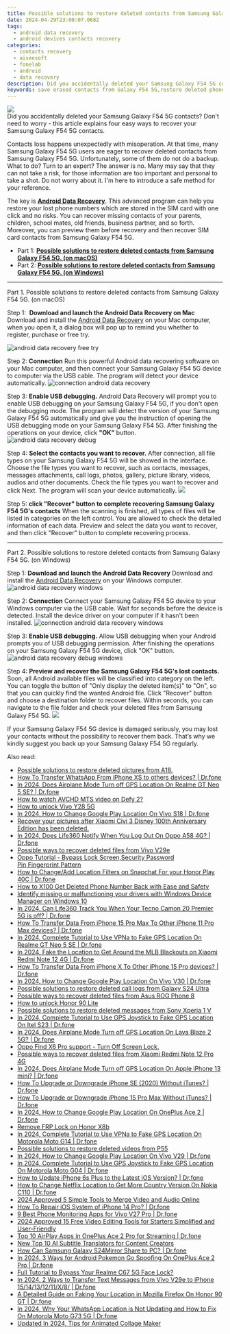 ```yaml
---
title: Possible solutions to restore deleted contacts from Samsung Galaxy F54 5G.
date: 2024-04-29T23:00:07.068Z
tags: 
  - android data recovery
  - android devices contacts recovery
categories: 
  - contacts recovery
  - aiseesoft
  - fonelab
  - android
  - data recovery
description: Did you accidentally deleted your Samsung Galaxy F54 5G contacts? Don't need to worry - this article explains four easy ways to recover your Samsung Galaxy F54 5G contacts.
keywords: save erased contacts from Galaxy F54 5G,restore deleted phone number on Galaxy F54 5G,save erased contacts from Samsung Galaxy F54 5G,regain missing contacts,save erased contacts from Samsung,retrieve wiped phone number Samsung Galaxy F54 5G,how to retrieve contacts from Galaxy F54 5G,Galaxy F54 5G contacts deleted itself,Galaxy F54 5G deleted contacts,get back deleted contacts from Samsung Galaxy F54 5G android,lost all contacts in Samsung Galaxy F54 5G again,Samsung Galaxy F54 5G contacts deleted itself
---
```


<img src="https://img0mobiles.techidaily.com/images/best-assets/devices/samsung/samsung-galaxy-f54-5g/4.jpg" class="atpl-imgstyle"  />

<div class="atpl-content atpl-for-fonelab-android recover-contacts">

<div class="atpl-post-description-part-1">
Did you accidentally deleted your Samsung Galaxy F54 5G contacts? Don't need to worry - this article explains four easy ways to recover your Samsung Galaxy F54 5G contacts.
</div>




<div class="atpl-post-description-part-2">
<div class="tpl-content-sub-paragraph-normal">
    <p>
      Contacts loss happens unexpectedly with misoperation. At that time, many  Samsung Galaxy F54 5G users are eager to recover deleted contacts from Samsung Galaxy F54 5G. Unfortunately, some of them do not do a backup. What to do? Turn to an expert? The answer is no. Many may say that they can not take a risk, for those information are too important and personal to take a shot. Do not worry about it. I'm here to introduce a safe method for your reference.
    </p>
</div>


</div>

<div class="atpl-post-description-part-3">
<div class="tpl-content-sub-paragraph-normal">
    <p>
        The key is <a href="https://tools.techidaily.com/aiseesoft-android-data-recovery/" ><strong>Android Data Recovery</strong></a>. This advanced program can help you restore your lost phone numbers which are stored in the SIM card with one click and no risks. You can recover missing contacts of your parents, children, school mates, old friends, business partner, and so forth. Moreover, you can preview them before recovery and then recover SIM card contacts from Samsung Galaxy F54 5G.
    </p>
</div>
</div>


<ul>
  <li>Part 1: <strong><a href="#p1"> Possible solutions to restore deleted contacts from Samsung Galaxy F54 5G.  (on macOS)</a></strong></li>
  <li>Part 2: <strong><a href="#p2"> Possible solutions to restore deleted contacts from Samsung Galaxy F54 5G.  (on Windows)</a></strong></li>
</ul>




<!-- Part 1 -->
<a id="p1" name="p1" ></a><hr>

<div>
  <span class="atpl-step-part-style">Part 1. Possible solutions to restore deleted contacts from Samsung Galaxy F54 5G. (on macOS)</span>
</div>  

<span class="atpl-stepstyle-a"><span>Step 1: </span></span> <strong>Download and launch the Android Data Recovery on Mac</strong>
Download and install the <a href="https://tools.techidaily.com/aiseesoft-android-data-recovery/" >Android Data Recovery</a> on your Mac computer, when you open it, a dialog box will pop up to remind you whether to register, purchase or free try.

<img src="https://tools.techidaily.com/images/apps/aiseesoft/android-data-recovery/mac-free-try.png" class="atpl-imgstyle" alt="android data recovery free try" />

<span class="atpl-stepstyle-a"><span>Step 2: </span></span> <strong>Connection</strong>
Run this powerful Android data recovering software on your Mac computer, and then connect your Samsung Galaxy F54 5G device to computer via the USB cable. The program will detect your device automatically.
<img src="https://tools.techidaily.com/images/apps/aiseesoft/android-data-recovery/mac-connection-interface.jpg" class="atpl-imgstyle" alt="connection android data recovery" />

<span class="atpl-stepstyle-a"><span>Step 3: </span></span> <strong>Enable USB debugging.</strong>
Android Data Recovery will prompt you to enable USB debugging on your Samsung Galaxy F54 5G, if you don't open the debugging mode. The program will detect the version of your Samsung Galaxy F54 5G automatically and give you the instruction of opening the USB debugging mode on your Samsung Galaxy F54 5G. After finishing the operations on your device, click <strong>"OK"</strong> button.
<img src="https://tools.techidaily.com/images/apps/aiseesoft/android-data-recovery/mac-android-usb-debug.jpg"  class="atpl-imgstyle" alt="android data recovery debug" />

<span class="atpl-stepstyle-a"><span>Step 4: </span></span> <strong>Select the contacts you want to recover.</strong>
After connection, all file types on your Samsung Galaxy F54 5G will be showed in the interface. Choose the file types you want to recover, such as contacts, messages, messages attachments, call logs, photos, gallery, picture library, videos, audios and other documents. Check the file types you want to recover and click Next. The program will scan your device automatically.
<img src="https://tools.techidaily.com/images/apps/aiseesoft/android-data-recovery/mac-choose-type-contacts.jpg" class="atpl-imgstyle"  />

<span class="atpl-stepstyle-a"><span>Step 5: </span></span> <strong>click "Recover" button to  complete recovering Samsung Galaxy F54 5G's contacts</strong>
When the scanning is finished, all types of files will be listed in categories on the left control. You are allowed to check the detailed information of each data. Preview and select the data you want to recover, and then click "Recover" button to complete recovering process.


<a id="p2" name="p2"></a><hr>

<!-- Part 2 -->
<div>
  <span class="atpl-step-part-style">Part 2. Possible solutions to restore deleted contacts from Samsung Galaxy F54 5G. (on Windows)</span>
</div>

<span class="atpl-stepstyle-a"><span>Step 1: </span></span> <strong>Download and launch the Android Data Recovery</strong>
Download and install the <a href="https://tools.techidaily.com/aiseesoft-android-data-recovery/" >Android Data Recovery</a> on your Windows computer.
<img src="https://tools.techidaily.com/images/apps/aiseesoft/android-data-recovery/win-start-interface.png"  class="atpl-imgstyle" alt="android data recovery windows" />

<span class="atpl-stepstyle-a"><span>Step 2: </span></span> <strong>Connection</strong>
Connect your Samsung Galaxy F54 5G device to your Windows computer via the USB cable. Wait for seconds before the device is detected. Install the device driver on your computer if it hasn't been installed.
<img src="https://tools.techidaily.com/images/apps/aiseesoft/android-data-recovery/win-connection-interface.png" class="atpl-imgstyle" alt="connection android data recovery windows" />

<span class="atpl-stepstyle-a"><span>Step 3: </span></span> <strong>Enable USB debugging.</strong>
Allow USB debugging when your Android prompts you of USB debugging permission. After finishing the operations on your Samsung Galaxy F54 5G device, click "OK" button.
<img src="https://tools.techidaily.com/images/apps/aiseesoft/android-data-recovery/win-android-usb-debug.png" class="atpl-imgstyle" alt="android data recovery debug windows" />

<span class="atpl-stepstyle-a"><span>Step 4: </span></span> <strong>Preview and recover the Samsung Galaxy F54 5G's lost contacts.</strong>
Soon, all Android available files will be classified into category on the left. You can toggle the button of "Only display the deleted item(s)" to "On", so that you can quickly find the wanted Android file. Click "Recover" button and choose a destination folder to recover files. Within seconds, you can navigate to the file folder and check your deleted files from Samsung Galaxy F54 5G.
<img src="https://tools.techidaily.com/images/apps/aiseesoft/android-data-recovery/win-recover-contacts.jpg" class="atpl-imgstyle"  />

<div class="atpl-post-description-part-4">
<div class="tpl-content-sub-paragraph-normal">
  <p>
    If your Samsung Galaxy F54 5G device is damaged seriously, you may lost your contacts without the possibility to recover them back. That’s why we kindly suggest you back up your Samsung Galaxy F54 5G regularly.
  </p>
</div>
</div>

<ins class="adsbygoogle"
     style="display:block"
     data-ad-client="ca-pub-7571918770474297"
     data-ad-slot="8358498916"
     data-ad-format="auto"
     data-full-width-responsive="true"></ins>



</div>
<ins class="adsbygoogle"
    style="display:block"
    data-ad-format="autorelaxed"
    data-ad-client="ca-pub-7571918770474297"
    data-ad-slot="1223367746"></ins>

<span class="atpl-alsoreadstyle">Also read:</span>
<div><ul>
<li><a href="https://review-topics.techidaily.com/possible-solutions-to-restore-deleted-pictures-from-a18-by-fonelab-android-recover-pictures/"><u>Possible solutions to restore deleted pictures from A18.</u></a></li>
<li><a href="https://review-topics.techidaily.com/how-to-transfer-whatsapp-from-iphone-xs-to-others-devices-drfone-by-drfone-transfer-whatsapp-from-ios-transfer-whatsapp-from-ios/"><u>How To Transfer WhatsApp From iPhone XS to others devices? | Dr.fone</u></a></li>
<li><a href="https://review-topics.techidaily.com/in-2024-does-airplane-mode-turn-off-gps-location-on-realme-gt-neo-5-se-drfone-by-drfone-virtual-android/"><u>In 2024, Does Airplane Mode Turn off GPS Location On Realme GT Neo 5 SE? | Dr.fone</u></a></li>
<li><a href="https://review-topics.techidaily.com/how-to-watch-avchd-mts-video-on-defy-2-by-aiseesoft-video-converter-play-mts-on-android/"><u>How to watch AVCHD MTS video on Defy 2?</u></a></li>
<li><a href="https://review-topics.techidaily.com/how-to-unlock-vivo-y28-5g-by-drfone-android-unlock-android-unlock/"><u>How to unlock Vivo Y28 5G</u></a></li>
<li><a href="https://review-topics.techidaily.com/in-2024-how-to-change-google-play-location-on-vivo-s18-drfone-by-drfone-virtual-android/"><u>In 2024, How to Change Google Play Location On Vivo S18 | Dr.fone</u></a></li>
<li><a href="https://review-topics.techidaily.com/recover-your-pictures-after-xiaomi-civi-3-disney-100th-anniversary-edition-has-been-deleted-by-fonelab-android-recover-pictures/"><u>Recover your pictures after Xiaomi Civi 3 Disney 100th Anniversary Edition has been deleted.</u></a></li>
<li><a href="https://review-topics.techidaily.com/in-2024-does-life360-notify-when-you-log-out-on-oppo-a58-4g-drfone-by-drfone-virtual-android/"><u>In 2024, Does Life360 Notify When You Log Out On Oppo A58 4G? | Dr.fone</u></a></li>
<li><a href="https://review-topics.techidaily.com/possible-ways-to-recover-deleted-files-from-vivo-v29e-by-fonelab-android-recover-data/"><u>Possible ways to recover deleted files from Vivo V29e</u></a></li>
<li><a href="https://review-topics.techidaily.com/oppo-tutorial-bypass-lock-screen-security-password-pin-fingerprint-pattern-by-drfone-android-unlock-android-unlock/"><u>Oppo Tutorial - Bypass Lock Screen,Security Password Pin,Fingerprint,Pattern</u></a></li>
<li><a href="https://review-topics.techidaily.com/how-to-changeadd-location-filters-on-snapchat-for-your-honor-play-40c-drfone-by-drfone-virtual-android/"><u>How to Change/Add Location Filters on Snapchat For your Honor Play 40C | Dr.fone</u></a></li>
<li><a href="https://review-topics.techidaily.com/how-to-x100-get-deleted-phone-number-back-with-ease-and-safety-by-fonelab-android-recover-contacts/"><u>How to X100 Get Deleted Phone Number Back with Ease and Safety</u></a></li>
<li><a href="https://review-topics.techidaily.com/identify-missing-or-malfunctioning-your-drivers-with-windows-device-manager-on-windows-10-by-drivereasy-guide/"><u>Identify missing or malfunctioning your drivers with Windows Device Manager on Windows 10</u></a></li>
<li><a href="https://review-topics.techidaily.com/in-2024-can-life360-track-you-when-your-tecno-camon-20-premier-5g-is-off-drfone-by-drfone-virtual-android/"><u>In 2024, Can Life360 Track You When Your Tecno Camon 20 Premier 5G is off? | Dr.fone</u></a></li>
<li><a href="https://review-topics.techidaily.com/how-to-transfer-data-from-iphone-15-pro-max-to-other-iphone-11-pro-max-devices-drfone-by-drfone-transfer-data-from-ios-transfer-data-from-ios/"><u>How To Transfer Data From iPhone 15 Pro Max To Other iPhone 11 Pro Max devices? | Dr.fone</u></a></li>
<li><a href="https://review-topics.techidaily.com/in-2024-complete-tutorial-to-use-vpna-to-fake-gps-location-on-realme-gt-neo-5-se-drfone-by-drfone-virtual-android/"><u>In 2024, Complete Tutorial to Use VPNa to Fake GPS Location On Realme GT Neo 5 SE | Dr.fone</u></a></li>
<li><a href="https://review-topics.techidaily.com/in-2024-fake-the-location-to-get-around-the-mlb-blackouts-on-xiaomi-redmi-note-12-4g-drfone-by-drfone-virtual-android/"><u>In 2024, Fake the Location to Get Around the MLB Blackouts on Xiaomi Redmi Note 12 4G | Dr.fone</u></a></li>
<li><a href="https://review-topics.techidaily.com/how-to-transfer-data-from-iphone-x-to-other-iphone-15-pro-devices-drfone-by-drfone-transfer-data-from-ios-transfer-data-from-ios/"><u>How To Transfer Data From iPhone X To Other iPhone 15 Pro devices? | Dr.fone</u></a></li>
<li><a href="https://review-topics.techidaily.com/in-2024-how-to-change-google-play-location-on-vivo-v30-drfone-by-drfone-virtual-android/"><u>In 2024, How to Change Google Play Location On Vivo V30 | Dr.fone</u></a></li>
<li><a href="https://review-topics.techidaily.com/possible-solutions-to-restore-deleted-call-logs-from-galaxy-s24-ultra-by-fonelab-android-recover-call-logs/"><u>Possible solutions to restore deleted call logs from Galaxy S24 Ultra</u></a></li>
<li><a href="https://review-topics.techidaily.com/possible-ways-to-recover-deleted-files-from-asus-rog-phone-8-by-fonelab-android-recover-data/"><u>Possible ways to recover deleted files from Asus ROG Phone 8</u></a></li>
<li><a href="https://review-topics.techidaily.com/how-to-unlock-honor-90-lite-by-drfone-android-unlock-android-unlock/"><u>How to unlock Honor 90 Lite</u></a></li>
<li><a href="https://review-topics.techidaily.com/possible-solutions-to-restore-deleted-messages-from-sony-xperia-1-v-by-fonelab-android-recover-messages/"><u>Possible solutions to restore deleted messages from Sony Xperia 1 V</u></a></li>
<li><a href="https://review-topics.techidaily.com/in-2024-complete-tutorial-to-use-gps-joystick-to-fake-gps-location-on-itel-s23-drfone-by-drfone-virtual-android/"><u>In 2024, Complete Tutorial to Use GPS Joystick to Fake GPS Location On Itel S23 | Dr.fone</u></a></li>
<li><a href="https://review-topics.techidaily.com/in-2024-does-airplane-mode-turn-off-gps-location-on-lava-blaze-2-5g-drfone-by-drfone-virtual-android/"><u>In 2024, Does Airplane Mode Turn off GPS Location On Lava Blaze 2 5G? | Dr.fone</u></a></li>
<li><a href="https://review-topics.techidaily.com/oppo-find-x6-pro-support-turn-off-screen-lock-by-drfone-android-unlock-android-unlock/"><u>Oppo Find X6 Pro support - Turn Off Screen Lock.</u></a></li>
<li><a href="https://review-topics.techidaily.com/possible-ways-to-recover-deleted-files-from-xiaomi-redmi-note-12-pro-4g-by-fonelab-android-recover-data/"><u>Possible ways to recover deleted files from Xiaomi Redmi Note 12 Pro 4G</u></a></li>
<li><a href="https://review-topics.techidaily.com/in-2024-does-airplane-mode-turn-off-gps-location-on-apple-iphone-13-mini-drfone-by-drfone-virtual-ios/"><u>In 2024, Does Airplane Mode Turn off GPS Location On Apple iPhone 13 mini? | Dr.fone</u></a></li>
<li><a href="https://review-topics.techidaily.com/how-to-upgrade-or-downgrade-iphone-se-2020-without-itunes-drfone-by-drfone-ios-system-repair-ios-system-repair/"><u>How To Upgrade or Downgrade iPhone SE (2020) Without iTunes? | Dr.fone</u></a></li>
<li><a href="https://review-topics.techidaily.com/how-to-upgrade-or-downgrade-iphone-15-pro-max-without-itunes-drfone-by-drfone-ios-system-repair-ios-system-repair/"><u>How To Upgrade or Downgrade iPhone 15 Pro Max Without iTunes? | Dr.fone</u></a></li>
<li><a href="https://review-topics.techidaily.com/in-2024-how-to-change-google-play-location-on-oneplus-ace-2-drfone-by-drfone-virtual-android/"><u>In 2024, How to Change Google Play Location On OnePlus Ace 2 | Dr.fone</u></a></li>
<li><a href="https://review-topics.techidaily.com/remove-frp-lock-on-honor-x8b-by-drfone-android-unlock-remove-google-frp/"><u>Remove FRP Lock on Honor X8b</u></a></li>
<li><a href="https://review-topics.techidaily.com/in-2024-complete-tutorial-to-use-vpna-to-fake-gps-location-on-motorola-moto-g14-drfone-by-drfone-virtual-android/"><u>In 2024, Complete Tutorial to Use VPNa to Fake GPS Location On Motorola Moto G14 | Dr.fone</u></a></li>
<li><a href="https://review-topics.techidaily.com/possible-solutions-to-restore-deleted-videos-from-p55-by-fonelab-android-recover-video/"><u>Possible solutions to restore deleted videos from P55</u></a></li>
<li><a href="https://review-topics.techidaily.com/in-2024-how-to-change-google-play-location-on-vivo-v29-drfone-by-drfone-virtual-android/"><u>In 2024, How to Change Google Play Location On Vivo V29 | Dr.fone</u></a></li>
<li><a href="https://review-topics.techidaily.com/in-2024-complete-tutorial-to-use-gps-joystick-to-fake-gps-location-on-motorola-moto-g04-drfone-by-drfone-virtual-android/"><u>In 2024, Complete Tutorial to Use GPS Joystick to Fake GPS Location On Motorola Moto G04 | Dr.fone</u></a></li>
<li><a href="https://review-topics.techidaily.com/how-to-update-iphone-6s-plus-to-the-latest-ios-version-drfone-by-drfone-ios-system-repair-ios-system-repair/"><u>How to Update iPhone 6s Plus to the Latest iOS Version? | Dr.fone</u></a></li>
<li><a href="https://fake-location.techidaily.com/how-to-change-netflix-location-to-get-more-country-version-on-nokia-c110-drfone-by-drfone-virtual-android/"><u>How to Change Netflix Location to Get More Country Version On Nokia C110 | Dr.fone</u></a></li>
<li><a href="https://ai-editing-video.techidaily.com/2024-approved-5-simple-tools-to-merge-video-and-audio-online/"><u>2024 Approved 5 Simple Tools to Merge Video and Audio Online</u></a></li>
<li><a href="https://blog-min.techidaily.com/how-to-repair-ios-system-of-iphone-14-pro-drfone-by-drfone-ios-system-repair-ios-system-repair/"><u>How To Repair iOS System of iPhone 14 Pro? | Dr.fone</u></a></li>
<li><a href="https://android-location-track.techidaily.com/9-best-phone-monitoring-apps-for-vivo-v27-pro-drfone-by-drfone-virtual-android/"><u>9 Best Phone Monitoring Apps for Vivo V27 Pro | Dr.fone</u></a></li>
<li><a href="https://ai-vdieo-software.techidaily.com/2024-approved-15-free-video-editing-tools-for-starters-simplified-and-user-friendly/"><u>2024 Approved 15 Free Video Editing Tools for Starters Simplified and User-Friendly</u></a></li>
<li><a href="https://screen-mirror.techidaily.com/top-10-airplay-apps-in-oneplus-ace-2-pro-for-streaming-drfone-by-drfone-android/"><u>Top 10 AirPlay Apps in OnePlus Ace 2 Pro for Streaming | Dr.fone</u></a></li>
<li><a href="https://ai-voice-clone.techidaily.com/new-top-10-ai-subtitle-translators-for-content-creators/"><u>New Top 10 AI Subtitle Translators for Content Creators</u></a></li>
<li><a href="https://screen-mirror.techidaily.com/how-can-samsung-galaxy-s24mirror-share-to-pc-drfone-by-drfone-android/"><u>How Can Samsung Galaxy S24Mirror Share to PC? | Dr.fone</u></a></li>
<li><a href="https://android-pokemon-go.techidaily.com/in-2024-3-ways-for-android-pokemon-go-spoofing-on-oneplus-ace-2-pro-drfone-by-drfone-virtual-android/"><u>In 2024, 3 Ways for Android Pokemon Go Spoofing On OnePlus Ace 2 Pro | Dr.fone</u></a></li>
<li><a href="https://easy-unlock-android.techidaily.com/full-tutorial-to-bypass-your-realme-c67-5g-face-lock-by-drfone-android/"><u>Full Tutorial to Bypass Your Realme C67 5G Face Lock?</u></a></li>
<li><a href="https://android-transfer.techidaily.com/in-2024-2-ways-to-transfer-text-messages-from-vivo-v29e-to-iphone-1514131211x8-drfone-by-drfone-transfer-from-android-transfer-from-android/"><u>In 2024, 2 Ways to Transfer Text Messages from Vivo V29e to iPhone 15/14/13/12/11/X/8/ | Dr.fone</u></a></li>
<li><a href="https://location-fake.techidaily.com/a-detailed-guide-on-faking-your-location-in-mozilla-firefox-on-honor-90-gt-drfone-by-drfone-virtual-android/"><u>A Detailed Guide on Faking Your Location in Mozilla Firefox On Honor 90 GT | Dr.fone</u></a></li>
<li><a href="https://location-social.techidaily.com/in-2024-why-your-whatsapp-location-is-not-updating-and-how-to-fix-on-motorola-moto-g73-5g-drfone-by-drfone-virtual-android/"><u>In 2024, Why Your WhatsApp Location is Not Updating and How to Fix On Motorola Moto G73 5G | Dr.fone</u></a></li>
<li><a href="https://animation-videos.techidaily.com/updated-in-2024-tips-for-animated-collage-maker/"><u>Updated In 2024, Tips for Animated Collage Maker</u></a></li>
</ul></div>

